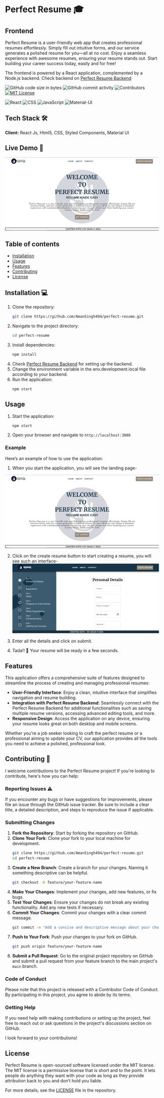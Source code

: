 
# Perfect Resume :mortar_board:

## Frontend

 Perfect Resume is a user-friendly web app that creates professional
          resumes effortlessly. Simply fill out intuitive forms, and our service
          generates a polished resume for you—all at no cost. Enjoy a seamless
          experience with awesome resumes, ensuring your resume stands
          out. Start building your career success today, easily and for free!

The frontend is powered by a React application, complemented by a Node.js backend. Check backend on [Perfect Resume Backend](https://github.com/Amansingh494/perfect-resume-backend)

![GitHub code size in bytes](https://img.shields.io/github/languages/code-size/AmanSingh494/perfect-resume?logoColor=%234a1ec1)  ![GitHub commit activity](https://img.shields.io/github/commit-activity/t/AmanSingh494/perfect-resume) ![Contributors](https://img.shields.io/github/contributors/AmanSingh494/perfect-resume) [![MIT License](https://img.shields.io/badge/License-MIT-green.svg)](https://choosealicense.com/licenses/mit/)

![React](https://img.shields.io/badge/React-20232A?style=for-the-badge&logo=react&logoColor=61DAFB) ![CSS](https://img.shields.io/badge/CSS-1572B6?style=for-the-badge&logo=css3&logoColor=white) ![JavaScript](https://img.shields.io/badge/JavaScript-F7DF1E?style=for-the-badge&logo=javascript&logoColor=black) ![Material-UI](https://img.shields.io/badge/Material--UI-0081CB?style=for-the-badge&logo=material-ui&logoColor=white)




## Tech Stack :hammer_and_wrench:

**Client:** React Js, Html5, CSS, Styled Components, Material UI


## Live Demo 🚀

[![landing-page-screenshot](./src/assets/img/landing-page-screenshot.jpg)](https://perfect-resume.crafted-concepts.tech)

## Table of contents
- [Installation](#installation)
- [Usage](#usage)
- [Features](#features)
- [Contributing](#contributing)
- [License](#license)
## Installation 💻

1. Clone the repository:
    ```sh
    git clone https://github.com/AmanSingh494/perfect-resume.git
    ```
2. Navigate to the project directory:
    ```sh
    cd perfect-resume
    ```
3. Install dependencies:
    ```sh
    npm install
    ```
4.  Check [Perfect Resume Backend](https://github.com/Amansingh494/perfect-resume-backend) for setting up the backend.
5. Change the environment variable in the env.development.local file according to your backend.
6. Run the application:
    ```sh
    npm start
    ```
    
## Usage
1. Start the application:
    ```sh
    npm start
    ```
2. Open your browser and navigate to `http://localhost:3000`

### Example
Here’s an example of how to use the application:
1. When you start the application, you will see the landing page-

![landing-page-screenshot](./src/assets/img/landing-page-screenshot.jpg)

2. Click on the create resume button to start creating a resume, you will see such an interface-
![form-screenshot](./src/assets/img/form-screenshot.jpg)

3. Enter all the details and click on submit.

4. Tada!! 🎉 Your resume will be ready in a few seconds.

## Features

This application offers a comprehensive suite of features designed to streamline the process of creating and managing professional resumes:

- **User-Friendly Interface**: Enjoy a clean, intuitive interface that simplifies navigation and resume building.
- **Integration with Perfect Resume Backend**: Seamlessly connect with the Perfect Resume Backend for additional functionalities such as saving multiple resume versions, accessing advanced editing tools, and more.
- **Responsive Design**: Access the application on any device, ensuring your resume looks great on both desktop and mobile screens.

Whether you're a job seeker looking to craft the perfect resume or a professional aiming to update your CV, our application provides all the tools you need to achieve a polished, professional look.

## Contributing :handshake:

I welcome contributions to the Perfect Resume project! If you're looking to contribute, here's how you can help:

### Reporting Issues :warning:

If you encounter any bugs or have suggestions for improvements, please file an issue through the GitHub issue tracker. Be sure to include a clear title, a detailed description, and steps to reproduce the issue if applicable.

### Submitting Changes

1. **Fork the Repository**: Start by forking the repository on GitHub.
2. **Clone Your Fork**: Clone your fork to your local machine for development.
    ```sh
    git clone https://github.com/AmanSingh494/perfect-resume.git
    cd perfect-resume
    ```
3. **Create a New Branch**: Create a branch for your changes. Naming it something descriptive can be helpful.
    ```sh
    git checkout -b feature/your-feature-name
    ```
4. **Make Your Changes**: Implement your changes, add new features, or fix bugs.
5. **Test Your Changes**: Ensure your changes do not break any existing functionality. Add any new tests if necessary.
6. **Commit Your Changes**: Commit your changes with a clear commit message.
    ```sh
    git commit -m "Add a concise and descriptive message about your change"
    ```
7. **Push to Your Fork**: Push your changes to your fork on GitHub.
    ```sh
    git push origin feature/your-feature-name
    ```
8. **Submit a Pull Request**: Go to the original project repository on GitHub and submit a pull request from your feature branch to the main project's `main` branch.

### Code of Conduct

Please note that this project is released with a Contributor Code of Conduct. By participating in this project, you agree to abide by its terms.

### Getting Help

If you need help with making contributions or setting up the project, feel free to reach out or ask questions in the project's discussions section on GitHub.

I look forward to your contributions!

## License

Perfect Resume is open-sourced software licensed under the MIT license. The MIT license is a permissive license that is short and to the point. It lets people do anything they want with your code as long as they provide attribution back to you and don’t hold you liable.

For more details, see the [LICENSE](./LICENSE) file in the repository.

